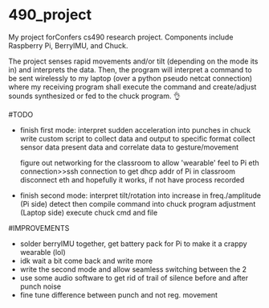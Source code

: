 # 490_project
My project forConfers cs490 research project. Components include Raspberry Pi, BerryIMU, and Chuck.

The project senses rapid movements and/or tilt (depending on the mode its in) and interprets the data. 
Then, the program will interpret a command to be sent wirelessly to my laptop (over a python pseudo 
netcat connection) where my receiving program shall execute the command and create/adjust sounds
synthesized or fed to the chuck program. :ok_hand:

#TODO

- finish first mode: interpret sudden acceleration into punches in chuck
    write custom script to collect data and output to specific format
    collect sensor data
    present data and correlate data to gesture/movement

    figure out networking for the classroom to allow 'wearable' feel to Pi
        eth connection>>ssh connection to get dhcp addr of Pi in classroom
        disconnect eth and hopefully it works, if not have process recorded
    
- finish second mode: interpret tilt/rotation into increase in freq./amplitude
    (Pi side)
    detect then compile command into chuck program adjustment
    (Laptop side)
    execute chuck cmd and file
    
#IMPROVEMENTS
- solder berryIMU together, get battery pack for Pi to make it a crappy wearable (lol)
- idk wait a bit come back and write more
- write the second mode and allow seamless switching between the 2
- use some audio software to get rid of trail of silence before and after punch noise
- fine tune difference between punch and not reg. movement

